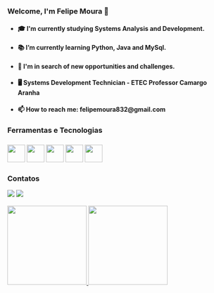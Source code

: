<h3>Welcome, I'm Felipe Moura 👋</h3>
<ul>
  <li><h4>🎓 I'm currently studying Systems Analysis and Development.</h4></li>
  <li><h4>📚 I’m currently learning Python, Java and MySql.</h4></li>
  <li><h4>🤔 I'm in search of new opportunities and challenges.</h4></li>
  <li><h4>🖥️ Systems Development Technician - ETEC Professor Camargo Aranha</h4></li>
  <li><h4>📫 How to reach me: felipemoura832@gmail.com</h4></li>
</ul>
<h3>Ferramentas e Tecnologias<h3>
<img src="https://cdn.jsdelivr.net/gh/devicons/devicon/icons/python/python-original.svg" width="40" height="40"/> 
<img src="https://cdn.jsdelivr.net/gh/devicons/devicon/icons/java/java-original.svg" width="40" height="40"/>
<img src="https://cdn.jsdelivr.net/gh/devicons/devicon/icons/mysql/mysql-original-wordmark.svg" width="40" height="40"/>    
<img src="https://cdn.jsdelivr.net/gh/devicons/devicon/icons/html5/html5-original.svg" width="40" height="40"/>
<img src="https://cdn.jsdelivr.net/gh/devicons/devicon/icons/css3/css3-original.svg" width="40" height="40"/>
<h3>Contatos</h3>
<a href="https://instagram.com/x_felipemoura_x?igshid=OTk0YzhjMDVlZA==" target="_blank"><img src="https://img.shields.io/badge/-Instagram-%23E4405F?style=for-the-badge&logo=instagram&logoColor=white" target="_blank"></a>
<a href="https://www.linkedin.com/in/felipe-moura-371b7b207" target="_blank"><img src="https://img.shields.io/badge/-LinkedIn-%230077B5?style=for-the-badge&logo=linkedin&logoColor=white" target="_blank"></a>
<br><br><div>
<a href="https://github.com/FelipeMouraa">
<img height="180em" src="https://github-readme-stats.vercel.app/api/top-langs/?username=FelipeMouraa&layout=compact&langs_count=7&theme=dracula"/>
<img height="180em" src="https://github-readme-stats.vercel.app/api?username=FelipeMouraa&show_icons=true&theme=dracula&include_all_commits=true&count_private=true"/>
</div>
